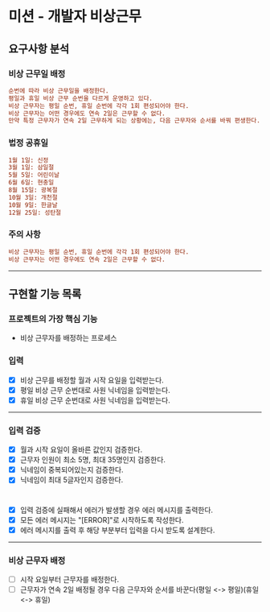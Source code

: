 # 미션 - 개발자 비상근무

## 요구사항 분석

### 비상 근무일 배정
```ini
순번에 따라 비상 근무일을 배정한다.
평일과 휴일 비상 근무 순번을 다르게 운영하고 있다.
비상 근무자는 평일 순번, 휴일 순번에 각각 1회 편성되어야 한다.
비상 근무자는 어떤 경우에도 연속 2일은 근무할 수 없다.
만약 특정 근무자가 연속 2일 근무하게 되는 상황에는, 다음 근무자와 순서를 바꿔 편생한다.
```

### 법정 공휴일
```ini
1월 1일: 신정
3월 1일: 삼일절
5월 5일: 어린이날
6월 6일: 현충일
8월 15일: 광복절
10월 3일: 개천절
10월 9일: 한글날
12월 25일: 성탄절
```

### 주의 사항

```ini
비상 근무자는 평일 순번, 휴일 순번에 각각 1회 편성되어야 한다.
비상 근무자는 어떤 경우에도 연속 2일은 근무할 수 없다.
```

---

## 구현할 기능 목록

### 프로젝트의 가장 핵심 기능

- 비상 근무자를 배정하는 프로세스

### 입력

- [X] 비상 근무를 배정할 월과 시작 요일을 입력받는다.
- [X] 평일 비상 근무 순번대로 사원 닉네임을 입력받는다.
- [X] 휴일 비상 근무 순번대로 사원 닉네임을 입력받는다.

---

### 입력 검증

- [X] 월과 시작 요일이 올바른 값인지 검증한다.
- [X] 근무자 인원이 최소 5명, 최대 35명인지 검증한다.
- [X] 닉네임이 중복되어있는지 검증한다.
- [X] 닉네임이 최대 5글자인지 검증한다.

#

- [X] 입력 검증에 실패해서 에러가 발생할 경우 에러 메시지를 출력한다.
- [X] 모든 에러 메시지는 "[ERROR]"로 시작하도록 작성한다.
- [X] 에러 메시지를 출력 후 해당 부분부터 입력을 다시 받도록 설계한다.

---

### 비상 근무자 배정

- [ ] 시작 요일부터 근무자를 배정한다.
- [ ] 근무자가 연속 2일 배정될 경우 다음 근무자와 순서를 바꾼다(평일 <-> 평일)(휴일 <-> 휴일)
